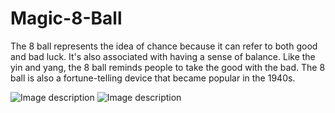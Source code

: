 # Magic-8-Ball
 The 8 ball represents the idea of chance because it can refer to both good and bad luck. It's also associated with having a sense of balance. Like the yin and yang, the 8 ball reminds people to take the good with the bad. The 8 ball is also a fortune-telling device that became popular in the 1940s.

<img src="https://cdn.thisiswhyimbroke.com/images/magic-8-ball.jpg" alt="Image description">

<img src="https://stephenking.com/xf/proxy.php?image=https%3A%2F%2Fmuscleheaded.files.wordpress.com%2F2014%2F10%2Fpreg.jpg&hash=f8f7aefda7248b7ddfd746241b14ba2a.jpg" alt="Image description">
